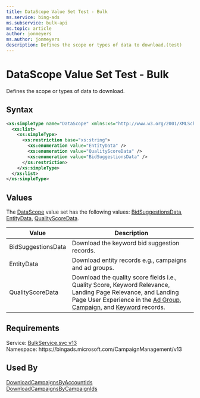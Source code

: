 ```yaml
---
title: DataScope Value Set Test - Bulk
ms.service: bing-ads
ms.subservice: bulk-api
ms.topic: article
author: jonmeyers
ms.author: jonmeyers
description: Defines the scope or types of data to download.(test)
---
```

# DataScope Value Set Test - Bulk
Defines the scope or types of data to download.

## Syntax
```xml
<xs:simpleType name="DataScope" xmlns:xs="http://www.w3.org/2001/XMLSchema">
  <xs:list>
    <xs:simpleType>
      <xs:restriction base="xs:string">
        <xs:enumeration value="EntityData" />
        <xs:enumeration value="QualityScoreData" />
        <xs:enumeration value="BidSuggestionsData" />
      </xs:restriction>
    </xs:simpleType>
  </xs:list>
</xs:simpleType>
```

## <a name="values"></a>Values

The [DataScope](datascope.md) value set has the following values: [BidSuggestionsData](#bidsuggestionsdata), [EntityData](#entitydata), [QualityScoreData](#qualityscoredata).

|Value|Description|
|-----------|---------------|
|<a name="bidsuggestionsdata"></a>BidSuggestionsData|Download the keyword bid suggestion records.|
|<a name="entitydata"></a>EntityData|Download entity records e.g., campaigns and ad groups.|
|<a name="qualityscoredata"></a>QualityScoreData|Download the quality score fields i.e., Quality Score, Keyword Relevance, Landing Page Relevance, and Landing Page User Experience in the [Ad Group](ad-group.md), [Campaign](campaign.md), and [Keyword](keyword.md) records.|

## Requirements
Service: [BulkService.svc v13](https://bulk.api.bingads.microsoft.com/Api/Advertiser/CampaignManagement/v13/BulkService.svc)  
Namespace: https\://bingads.microsoft.com/CampaignManagement/v13  

## Used By
[DownloadCampaignsByAccountIds](downloadcampaignsbyaccountids.md)  
[DownloadCampaignsByCampaignIds](downloadcampaignsbycampaignids.md)  
